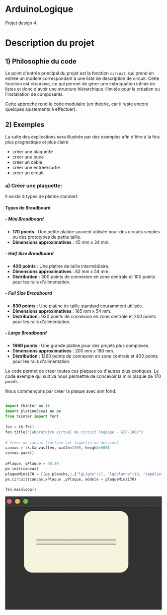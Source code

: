 # ArduinoLogique
Projet design 4
# Description du projet

## 1) Philosophie du code

Le point d'entrée principal du projet est la fonction `circuit`, qui prend en entrée un modèle correspondant à une liste de description de circuit. Cette fonction est récursive, ce qui permet de gérer une imbriquation infinie de listes et donc d'avoir une structure hiérarchique illimitée pour la création ou l'installation de composants.

Cette approche rend le code modulaire (en théorie, car il reste encore quelques ajustements à effectuer).

## 2) Exemples

La suite des explications sera illustrée par des exemples afin d'être à la fois plus pragmatique et plus claire:
  - créer une plaquette
  - créer une puce
  - créer un cable
  - créer une entrée/sortie
  - créer un circuit

### a) Créer une plaquette:
Il existe 4 types de platine standart:

#### Types de Breadboard

##### - Mini Breadboard
- **170 points** : Une petite platine souvent utilisée pour des circuits simples ou des prototypes de petite taille.
- **Dimensions approximatives** : 45 mm x 34 mm.

##### - Half Size Breadboard
- **400 points** : Une platine de taille intermédiaire.
- **Dimensions approximatives** : 82 mm x 54 mm.
- **Distribution** : 300 points de connexion en zone centrale et 100 points pour les rails d'alimentation.

##### - Full Size Breadboard
- **830 points** : Une platine de taille standard couramment utilisée.
- **Dimensions approximatives** : 165 mm x 54 mm.
- **Distribution** : 630 points de connexion en zone centrale et 200 points pour les rails d'alimentation.

##### - Large Breadboard
- **1660 points** : Une grande platine pour des projets plus complexes.
- **Dimensions approximatives** : 200 mm x 160 mm.
- **Distribution** : 1260 points de connexion en zone centrale et 400 points pour les rails d'alimentation.

Le code permet de créer toutes ces plaques ou d'autres plus exotiques.
Le code exemple qui suit va nous permettre de concevoir la mini plaque de 170 points.

Nous commençons par créer la plaque avec son fond:

```python

import tkinter as tk
import platineEssai as pe
from tkinter import font

fen = tk.Tk()
fen.title("Laboratoire virtuel de circuit logique - GIF-1002")

# Créer un canvas (surface sur laquelle on dessine)
canvas = tk.Canvas(fen, width=1500, height=900)
canvas.pack()

xPlaque, yPlaque = 50,10
pe.init(canvas)
plaqueMini170 = [(pe.planche,1,{"lgLigne":17, "lgColonne":10, "sepAlim":[], "sepDistribution":[(2,4.5)]})]
pe.circuit(canvas,xPlaque ,yPlaque, modele = plaqueMini170)

fen.mainloop()
```
![résultat du code 1:](Images/ResultatMini170-1.png)

